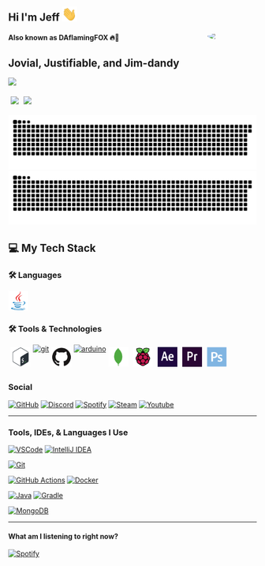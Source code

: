 ## Hi I'm Jeff <img src="https://raw.githubusercontent.com/DAflamingFOX/DAflamingFOX/main/assets/img/wave.gif" width="30em">

[<img src="https://avatars.githubusercontent.com/u/59402059?v=4" align="right" width="100em" style="border-radius: 50%">](https://github.com/DAflamingFOX)

#### Also known as DAflamingFOX 🔥🦊

## Jovial, Justifiable, and Jim-dandy 

[<img height="20em" src="https://wakatime.com/badge/user/761572fc-9746-417a-af1d-cfb371ba2b2d.svg?style=flat">](https://wakatime.com/@761572fc-9746-417a-af1d-cfb371ba2b2d)

<div style="display: flex; flex-wrap: wrap;">
  <a href="https://github.com/DAflamingFOX" alt="Jeffrey's GitHub Stats" style="margin: 5px;">
    <img height="150em" src="https://github-readme-stats.vercel.app/api?username=DAflamingFOX&count_private=true&show_icons=true&border_color=fff&border_radius=5&bg_color=222222&title_color=fff&icon_color=2f96c0&text_color=D8C787" />
  </a>
  <a href="https://github.com/DAflamingFOX" alt="Jeffrey's GitHub Stats" style="margin: 5px;">
    <img height="150em" src="https://github-readme-stats.vercel.app/api/top-langs/?username=DAflamingFOX&layout=compact&langs_count=10&border_color=fff&border_radius=5&bg_color=222222&title_color=fff&text_color=D8C787" />
  </a>
</div>

![Contribution Snake](https://raw.githubusercontent.com/Kaweees/Kaweees/output/github-snake-dark.svg#gh-dark-mode-only)![Contribution Snake](https://raw.githubusercontent.com/Kaweees/Kaweees/output/github-snake-light.svg#gh-light-mode-only)

## 💻 My Tech Stack

### 🛠️ Languages

<div style="display: flex;">
  <a href="https://www.java.com" target="_blank"><img src="https://raw.githubusercontent.com/devicons/devicon/master/icons/java/java-original.svg" alt="java" width="40" height="40"/></a>
</div>

### 🛠️ Tools & Technologies
<div style="display: flex;">

  <a href="https://www.gnu.org/software/bash/" target="_blank">
  <img src="https://raw.githubusercontent.com/devicons/devicon/master/icons/bash/bash-original.svg" alt="bash" width="40" height="40" style="margin: 5px;"/>
  </a>
  <a href="https://git-scm.com/" target="_blank">
  <img src="https://www.vectorlogo.zone/logos/git-scm/git-scm-icon.svg" alt="git" width="40" height="40"/>
  </a>
  <a href="https://github.com/" target="_blank">
  <img src="https://raw.githubusercontent.com/devicons/devicon/master/icons/github/github-original.svg" alt="github" width="40" height="40" style="margin: 5px;"/>
  </a>
  <a href="https://www.arduino.cc/" target="_blank">
  <img src="https://cdn.worldvectorlogo.com/logos/arduino-1.svg" alt="arduino" width="40" height="40"/>
  </a>
  <a href="https://www.mongodb.com/" target="_blank">
  <img src="https://raw.githubusercontent.com/devicons/devicon/master/icons/mongodb/mongodb-plain.svg" alt="mongodb" width="40" height="40" style="margin: 5px;"/>
  </a>
  <a href="https://www.raspberrypi.org/" target="_blank">
  <img src="https://raw.githubusercontent.com/devicons/devicon/master/icons/raspberrypi/raspberrypi-original.svg" alt="react" width="40" height="40" style="margin: 5px;"/>
  </a>
  <!--  Adobe -->
  <a href="https://www.adobe.com/products/aftereffects.html" target="_blank">
  <img src="https://raw.githubusercontent.com/devicons/devicon/master/icons/aftereffects/aftereffects-plain.svg" alt="after effects" width="40" height="40" style="margin: 5px;"/>
  </a>
  <a href="https://www.adobe.com/products/premiere.html" target="_blank">
  <img src="https://raw.githubusercontent.com/devicons/devicon/master/icons/premierepro/premierepro-plain.svg" alt="premiere pro" width="40" height="40" style="margin: 5px;"/>
  </a>
  <a href="https://www.adobe.com/products/photoshop.html" target="_blank">
  <img src="https://raw.githubusercontent.com/devicons/devicon/master/icons/photoshop/photoshop-plain.svg" alt="photoshop" width="40" height="40" style="margin: 5px;"/>
  </a>

  


</div>

### Social
[![GitHub](https://img.shields.io/badge/GitHub-181717?style=flat&logo=GitHub&logoColor=white)](https://www.github.com/DAflamingFOX)
[![Discord](https://img.shields.io/badge/Discord-5865F2?style=flat&logo=Discord&logoColor=white)](https://discords.com/bio/p/dff)
[![Spotify](https://img.shields.io/badge/Spotify-1DB954?style=flat&logo=Spotify&logoColor=white)](https://open.spotify.com/user/ss63tc29p0i4ksq8pvtqu32p7)
[![Steam](https://img.shields.io/badge/Steam-000000?style=flat&logo=Steam&logoColor=white)](https://steamcommunity.com/id/DA_flaming_FOX/)
[![Youtube](https://img.shields.io/badge/YouTube-FF0000?style=flat&logo=YouTube&logoColor=white)](https://www.youtube.com/channel/UC21jBEBMWz8KtsMQRCmq74w) <br/>

---
### Tools, IDEs, & Languages I Use

[![VSCode](https://img.shields.io/badge/VS%20Code-007ACC?style-flat&logo=visual%20studio%20code&logoColor=white)](https://code.visualstudio.com/)
[![IntelliJ IDEA](https://img.shields.io/badge/IntelliJ%20IDEA-000000?style-flat&logo=intellijidea&logoColor=white)](https://www.jetbrains.com/idea/) <br/>

[![Git](https://img.shields.io/badge/Git-F05032?style=flat&logo=Git&logoColor=white)](https://git-scm.com/) <br/>

[![GitHub Actions](https://img.shields.io/badge/GitHub%20Actions-2088FF?style=flat&logo=GitHub%20Actions&logoColor=white)](https://github.com/features/actions)
[![Docker](https://img.shields.io/badge/Docker-2496ED?style=flat&logo=Docker&logoColor=white)](https://www.docker.com/) <br/>

[![Java](https://img.shields.io/badge/Java-E34F26?style=flat&logo=Java&logoColor=white)](https://www.java.com/en/)
[![Gradle](https://img.shields.io/badge/Gradle-02303A?style=flat&logo=Gradle&logoColor=white)](https://gradle.org/) <br/>

[![MongoDB](https://img.shields.io/badge/MongoDB-47A248?style=flat&logo=MongoDB&logoColor=white)](https://www.mongodb.com/) <br/>

---

<!-- Widgets -->
#### What am I listening to right now?
[![Spotify](https://novatorem-rust-omega.vercel.app/api/spotify)](https://open.spotify.com/user/ss63tc29p0i4ksq8pvtqu32p7) <br/>

